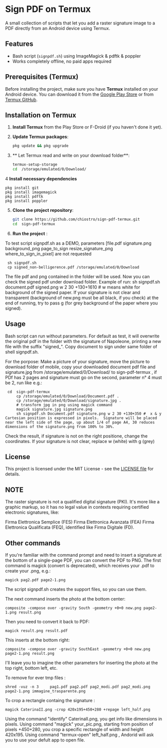# Sign PDF on Termux

A small collection of scripts that let you add a raster signature image to a PDF
directly from an Android device using Termux.

## Features
- Bash script (`signpdf.sh`) using ImageMagick & pdftk & poppler
- Works completely offline, no paid apps required


## Prerequisites (Termux)

Before installing the project, make sure you have **Termux** installed on your Android device. You can download it from the [Google Play Store](https://play.google.com/store/apps/details?id=com.termux) or from [Termux GitHub](https://github.com/termux/termux-app).

## Installation on Termux

1. **Install Termux** from the Play Store or F-Droid (if you haven't done it yet).
2. **Update Termux packages**:

    ```bash
    pkg update && pkg upgrade
    ```

3. ** Let Termux read and write on your download folder**:

    ```bash
    termux-setup-storage
    cd  /storage/emulated/0/Download/

    ```

4 **Install necessary dependencies** 

    
    pkg install git
    pkg install imagemagick
    pkg install pdftk
    pkg install poppler 
    

5. **Clone the project repository**:

    ```bash
    git clone https://github.com/chiostro/sign-pdf-termux.git
    cd  sign-pdf-termux
    ```

6. **Run the project** :

To test script signpdf.sh as a DEMO, parameters [file.pdf signature.png background_png page_to_sign resize_signature_png where_to_sign_in_pixel] are not requested

    
     sh signpdf.sh 
     cp signed_non-belligerence.pdf /storage/emulated/0/Download
    
 The file pdf and png contained in the folder will be used. Now you can check the signed pdf under download folder.
 Example of run:  sh signpdf.sh document.pdf signed.png w 2 30 +130+1610 # w means white for background of the signed paper.
 If your signature is not clear and transparent (background of new.png must be all black, if you check) at the end of running, try to pass g (for grey background of the paper where you signed).
 
## Usage
Bash script  can run without parameters. For default as test, it will overwrite the original pdf in the folder with the signature of Napoleone, printing a new file with the suffix "signed_". Copy document to sign under same folder of shell signpdf.sh.

For the porpose:
Make a picture of your signature, move the picture to download folder of mobile, copy your downloaded document pdf file and signature.jpg from /storage/emulated/0/Download/ to  sign-pdf-termux , if PDf has 2 pages and signature must go on the second, parameter n° 4  must be 2, 
run like e.g.:     
     
     cd  sign-pdf-termux 
         cp /storage/emulated/0/Download/Document.pdf .
         cp /storage/emulated/0/Download/signature.jpg .
         # transform jpg in png using magick command
         magick signature.jpg signature.png
         sh signpdf.sh Document.pdf signature.png w 2 30 +130+350 #  x & y  Cartesian position is expressed in pixels.  Signature will be placed near the left side of the page, up about 1/4 of page A4, 30 reduces dimensions of the signature.png from 100% to 30%.


Check the result, if signature is not on the right positione, change the coordinates.
If your signature is not clear, replace w (white) with g (grey)
## License

This project is licensed under the MIT License - see the [LICENSE file](LICENSE) for details.

## NOTE

The raster signature is not a qualified digital signature (PKI). It's more like a graphic markup, so it has no legal value in contexts requiring certified electronic signatures, like:

Firma Elettronica Semplice (FES)
Firma Elettronica Avanzata (FEA)
Firma Elettronica Qualificata (FEQ), identified like Firma Digitale (FD).

## Other commands

If you're familiar with the command prompt and need to insert a signature at the bottom of a single-page PDF, you can convert the PDF to PNG.
The first command is magick (convert is deprecated), which receives your .pdf  to create your .png, e.g.:
    
    
    magick pag2.pdf page2-1.png
    

The script signpdf.sh creates the support files, so you can use them.

The next command inserts the photo at the bottom center:

    composite -compose over -gravity South -geometry +0+0 new.png page2-1.png result.png
    
Then you need to convert it back to PDF:

    
    magick result.png result.pdf
    

This inserts at the bottom right:

    
    composite -compose over -gravity SouthEast -geometry +0+0 new.png page2-1.png result.png 
    

I'll leave you to imagine the other parameters for inserting the photo at the top right, bottom left, etc.

To remove for ever tmp files :

    
    shred -vuz -n 3     pag1.pdf pag2.pdf pag2_modi.pdf pag2_modi.png page2-1.png immagine_trasparente.png
    

To crop a rectangle containg the signature  :

    
    magick CaterinaII.png -crop 420x195+450+280 +repage left_half.png 
    


Using the command "identify" CaterinaII.png, you get info like dimensions in pixels.
Using command "magick" your_pic.png, starting from position of pixels +450+280, you crop a specific rectangle of width and height 420x195.
Using command "termux-open"  left_half.png , Andorid will ask you to use your defult app to open file.
